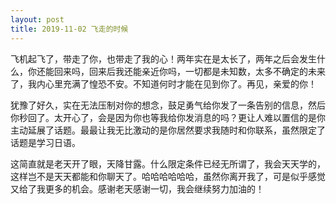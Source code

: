 ```yaml
---
layout: post
title: 2019-11-02 飞走的时候
---
```


飞机起飞了，带走了你，也带走了我的心！两年实在是太长了，两年之后会发生什么，你还能回来吗，回来后我还能亲近你吗，一切都是未知数，太多不确定的未来了，我内心里充满了惶恐不安。不知道何时才能在见到你了。再见，亲爱的你！

犹豫了好久，实在无法压制对你的想念，鼓足勇气给你发了一条告别的信息，然后你秒回了。太开心了，会是因为你也等我给你发消息的吗？更让人难以置信的是你主动延展了话题。最最让我无比激动的是你居然要求我随时和你联系，虽然限定了话题是学习日语。

这简直就是老天开了眼，天降甘露。什么限定条件已经无所谓了，我会天天学的，这样岂不是天天都能和你聊天了。哈哈哈哈哈哈，虽然你离开我了，可是似乎感觉又给了我更多的机会。感谢老天感谢一切，我会继续努力加油的！
